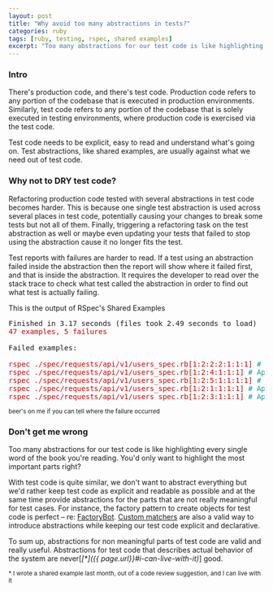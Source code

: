 ```yaml
---
layout: post
title: "Why avoid too many abstractions in tests?"
categories: ruby
tags: [ruby, testing, rspec, shared examples]
excerpt: "Too many abstractions for our test code is like highlighting every single word of the book you're reading. You'd only want to highlight the most important parts right?"
---
```


### Intro
There's production code, and there's test code. Production code refers to any portion of the codebase that is executed in production environments. Similarly, test code refers to any portion of the codebase that is solely executed in testing environments, where production code is exercised via the test code.

Test code needs to be explicit, easy to read and understand what's going on. Test abstractions, like shared examples, are usually against what we need out of test code.

### Why not to DRY test code?
Refactoring production code tested with several abstractions in test code becomes harder. This is because one single test abstraction is used across several places in test code, potentially causing your changes to break some tests but not all of them. Finally, triggering a refactoring task on the test abstraction as well or maybe even updating your tests that failed to stop using the abstraction cause it no longer fits the test.

Test reports with failures are harder to read. If a test using an abstraction failed inside the abstraction then the report will show where it failed first, and that is inside the abstraction. It requires the developer to read over the stack trace to check what test called the abstraction in order to find out what test is actually failing.

This is the output of RSpec's Shared Examples

<pre>
Finished in 3.17 seconds (files took 2.49 seconds to load)
<font color="#CC0000">47 examples, 5 failures</font>

Failed examples:

<font color="#CC0000">rspec ./spec/requests/api/v1/users_spec.rb[1:2:2:2:1:1:1]</font> <font color="#06989A"># Api::V1::Users PATCH #update behaves like ...</font>
<font color="#CC0000">rspec ./spec/requests/api/v1/users_spec.rb[1:2:4:1:1:1]</font> <font color="#06989A"># Api::V1::Users PATCH #reset_change_email behaves like ...</font>
<font color="#CC0000">rspec ./spec/requests/api/v1/users_spec.rb[1:2:5:1:1:1:1]</font> <font color="#06989A"># Api::V1::Users PATCH #request_remove_user behaves like ...</font>
<font color="#CC0000">rspec ./spec/requests/api/v1/users_spec.rb[1:2:1:1:1:1]</font> <font color="#06989A"># Api::V1::Users GET #show behaves like ...</font>
<font color="#CC0000">rspec ./spec/requests/api/v1/users_spec.rb[1:2:3:1:1:1]</font> <font color="#06989A"># Api::V1::Users PATCH #reset_api_key behaves like ...</font>
</pre>

<sub>beer's on me if you can tell where the failure occurred</sub>

### Don't get me wrong
Too many abstractions for our test code is like highlighting every single word of the book you're reading. You'd only want to highlight the most important parts right?

With test code is quite similar, we don't want to abstract everything but we'd rather keep test code as explicit and readable as possible and at the same time provide abstractions for the parts that are not really meaningful for test cases. For instance, the factory pattern to create objects for test code is perfect – re: [FactoryBot](https://github.com/thoughtbot/factory_bot). [Custom matchers](https://relishapp.com/rspec/rspec-expectations/docs/custom-matchers) are also a valid way to introduce abstractions while keeping our test code explicit and declarative.

To sum up, abstractions for non meaningful parts of test code are valid and really useful. Abstractions for test code that describes actual behavior of the system are never\[<cite>[*]({{ page.url}}#i-can-live-with-it)</cite>\] good.

<sub id='i-can-live-with-it'>* I wrote a shared example last month, out of a code review suggestion, and I can live with it</sub>

